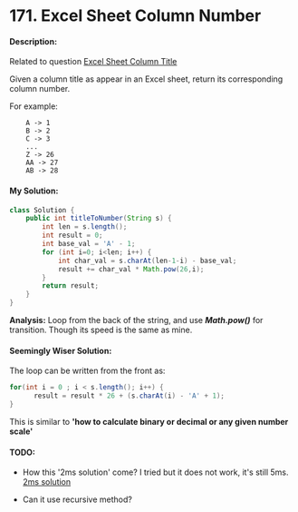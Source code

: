 # 171. Excel Sheet Column Number

#### Description:

Related to question [Excel Sheet Column Title](https://leetcode.com/problems/excel-sheet-column-title/)

Given a column title as appear in an Excel sheet, return its corresponding column number.

For example:

```
    A -> 1
    B -> 2
    C -> 3
    ...
    Z -> 26
    AA -> 27
    AB -> 28 
```



#### My Solution:

```java
class Solution {
    public int titleToNumber(String s) {
        int len = s.length();
        int result = 0;
        int base_val = 'A' - 1;
        for (int i=0; i<len; i++) {
            int char_val = s.charAt(len-1-i) - base_val;
            result += char_val * Math.pow(26,i);
        }
        return result;
    }
}
```

**Analysis:** Loop from the back of the string, and use ***Math.pow()*** for transition. Though its speed is the same as mine.



#### Seemingly Wiser Solution:

The loop can be written from the front as:

```java
for(int i = 0 ; i < s.length(); i++) {
      result = result * 26 + (s.charAt(i) - 'A' + 1);
}
```

This is similar to **'how to calculate binary or decimal or any given number scale'**



#### TODO:

* How this '2ms solution' come? I tried but it does not work, it's still 5ms. [2ms solution](https://leetcode.com/problems/excel-sheet-column-number/discuss/52124/My-2ms-JAVA-solution)

* Can it use recursive method?

  ​

